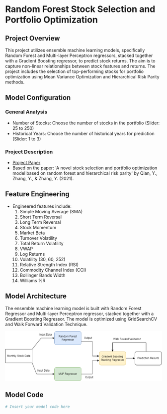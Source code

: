 # Random Forest Stock Selection and Portfolio Optimization

## Project Overview

This project utilizes ensemble machine learning models, specifically Random Forest and Multi-layer Perceptron regressors, stacked together with a Gradient Boosting regressor, to predict stock returns. The aim is to capture non-linear relationships between stock features and returns. The project includes the selection of top-performing stocks for portfolio optimization using Mean Variance Optimization and Hierarchical Risk Parity methods.

## Model Configuration

### General Analysis

- Number of Stocks: Choose the number of stocks in the portfolio (Slider: 25 to 250)
- Historical Years: Choose the number of historical years for prediction (Slider: 1 to 3)

### Project Description

- [Project Paper](https://www.tandfonline.com/doi/epdf/10.1080/1331677X.2021.1875865?needAccess=true)
- Based on the paper: 'A novel stock selection and portfolio optimization model based on random forest and hierarchical risk parity' by Qian, Y., Zhang, Y., & Zhang, Y. (2021).

## Feature Engineering

- Engineered features include:
  1. Simple Moving Average (SMA)
  2. Short Term Reversal
  3. Long Term Reversal
  4. Stock Momentum
  5. Market Beta
  6. Turnover Volatility
  7. Total Return Volatility
  8. VWAP
  9. Log Returns
  10. Volatility (30, 60, 252)
  11. Relative Strength Index (RSI)
  12. Commodity Channel Index (CCI)
  13. Bollinger Bands Width
  14. Williams %R

## Model Architecture

The ensemble machine learning model is built with Random Forest Regressor and Multi-layer Perceptron regressor, stacked together with a Gradient Boosting Regressor. The model is optimized using GridSearchCV and Walk Forward Validation Technique.

![Stacking Model Architecture](./Misc/model.drawio.png)

## Model Code

```python
# Insert your model code here
